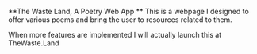 **The Waste Land, A Poetry Web App
**
This is a webpage I designed to offer various poems and bring the user to resources related to them.  

When more features are implemented I will actually launch this at TheWaste.Land 
